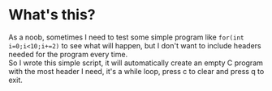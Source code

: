 # What's this?
As a noob, sometimes I need to test some simple program like `for(int i=0;i<10;i+=2)` to see what will happen, but I don't want to include headers needed for the program every time.      
So I wrote this simple script, it will automatically create an empty C program with the most header I need, it's a while loop, press c to clear and press q to exit.      